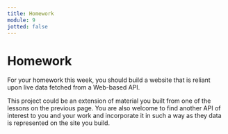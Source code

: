 ```yaml
---
title: Homework
module: 9
jotted: false
---
```


# Homework

For your homework this week, you should build a website that is reliant upon live data fetched from a Web-based API.

This project could be an extension of material you built from one of the lessons on the previous page. You are also welcome to find another API of interest to you and your work and incorporate it in such a way as they data is represented on the site you build. 
